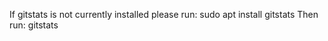 If gitstats is not currently installed please run:
sudo apt install gitstats
Then run:
gitstats <option> <directory> <output>
